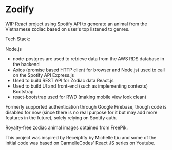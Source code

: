 # Zodify

WIP React project using Spotify API to generate an animal from the Vietnamese zodiac based on user's top listened to genres. 

Tech Stack:

Node.js
  * node-postgres are used to retrieve data from the AWS RDS database in the backend
  * Axios (promise based HTTP client for browser and Node.js) used to call on the Spotify API
Express.js
  * Used to build REST API for Zodiac data
React.js
  * Used to build UI and front-end (such as implementing contexts)
Bootstrap
  * react-bootstrap used for RWD (making mobile view look clean)

Formerly supported authentication through Google Firebase, though code is disabled for now (since there is no real purpose for it but may add more features in the future), solely relying on Spotify auth.

Royalty-free zodiac animal images obtained from FreePik.

This project was inspired by Receiptify by Michelle Liu and some of the initial code was based on CarmelleCodes' React JS series on Youtube.